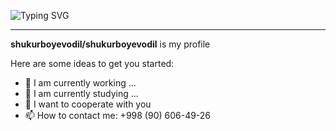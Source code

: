 ![Typing SVG](https://readme-typing-svg.herokuapp.com?size=38&duration=4000&color=KAALL&lines=Hello+how+are+you;I'm+Odil+Shukurboyev;and+Frontend+Developer)
<hr/>




**shukurboyevodil/shukurboyevodil** is my profile

Here are some ideas to get you started:

- 🔭 I am currently working ...
- 🌱 I am currently studying ...
- 👯 I want to cooperate with you
- 📫 How to contact me: +998 (90) 606-49-26
